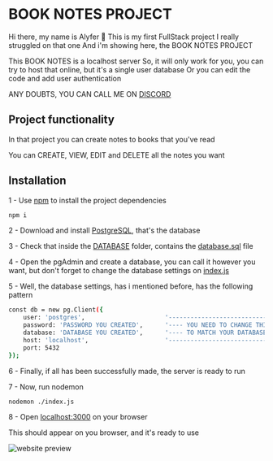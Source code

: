 # BOOK NOTES PROJECT

Hi there, my name is Alyfer 🤗
This is my first FullStack project
I really struggled on that one
And i'm showing here, the BOOK NOTES PROJECT

This BOOK NOTES is a localhost server
So, it will only work for you, you can try to host that online, but it's a single user database
Or you can edit the code and add user authentication

ANY DOUBTS, YOU CAN CALL ME ON [DISCORD](https://discord.gg/QvqQQwd27K)

## Project functionality

In that project you can create notes to books that you've read

You can CREATE, VIEW, EDIT and DELETE all the notes you want

## Installation

1 - Use [npm](https://docs.npmjs.com/downloading-and-installing-node-js-and-npm) to install the project dependencies

```bash
npm i
```

2 - Download and install [PostgreSQL](https://www.pgadmin.org/download/), that's the database

3 - Check that inside the [DATABASE](https://github.com/AlyferJT/book_notes/tree/main/DATABASE) folder, contains the [database.sql](https://github.com/AlyferJT/book_notes/blob/main/DATABASE/database.sql) file

4 - Open the pgAdmin and create a database, you can call it however you want, but don't forget to change the database settings on [index.js](https://github.com/AlyferJT/book_notes/blob/main/index.js)

5 - Well, the database settings, has i mentioned before, has the following pattern
```bash
const db = new pg.Client({
    user: 'postgres',                      '---------------------------------'
    password: 'PASSWORD YOU CREATED',      '---- YOU NEED TO CHANGE THIS ----'
    database: 'DATABASE YOU CREATED',      '---- TO MATCH YOUR DATABASE  ----'
    host: 'localhost',                     '---------------------------------'
    port: 5432
});
```
6 - Finally, if all has been successfully made, the server is ready to run

7 - Now, run nodemon
```bash
nodemon ./index.js
```
8 - Open [localhost:3000](http://localhost:3000/) on your browser

This should appear on you browser, and it's ready to use

![website preview](https://cdn.discordapp.com/attachments/1208968709087957003/1208969295795589120/image.png?ex=65e53765&is=65d2c265&hm=a955b33827dec53c4cc39cbbccfe7289d5457b211919342fb708f6cb65be8161&)
